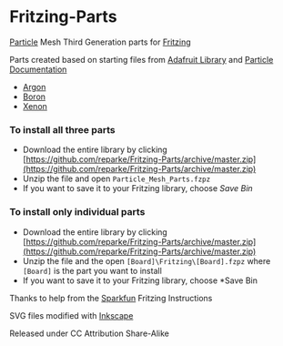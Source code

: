 # Fritzing-Parts

[Particle](https://www.particle.io/) Mesh Third Generation parts for [Fritzing](http://fritzing.org)

Parts created based on starting files from [Adafruit Library](https://github.com/adafruit/Fritzing-Library) and [Particle Documentation](https://github.com/particle-iot/docs)

- [Argon](https://docs.particle.io/argon/)
- [Boron](https://docs.particle.io/boron/)
- [Xenon](https://docs.particle.io/xenon/)



### To install all three parts

- Download the entire library by clicking [https://github.com/reparke/Fritzing-Parts/archive/master.zip](https://github.com/reparke/Fritzing-Parts/archive/master.zip)
- Unzip the file and open `Particle_Mesh_Parts.fzpz`
- If you want to save it to your Fritzing library, choose *Save Bin*



### To install only individual parts

- Download the entire library by clicking [https://github.com/reparke/Fritzing-Parts/archive/master.zip](https://github.com/reparke/Fritzing-Parts/archive/master.zip)
- Unzip the file and the open `[Board]\Fritzing\[Board].fzpz` where `[Board]` is the part you want to install
- If you want to save it to your Fritzing library, choose *Save Bin



Thanks to help from the [Sparkfun](https://learn.sparkfun.com/tutorials/make-your-own-fritzing-parts/all#breadboard-view---parts-editor) Fritzing Instructions

SVG files modified with [Inkscape](https://inkscape.org/)

Released under CC Attribution Share-Alike